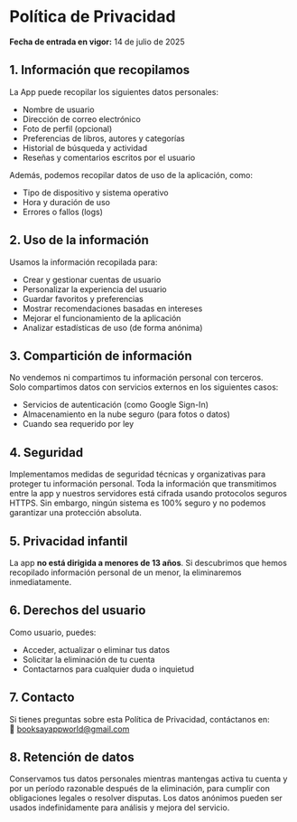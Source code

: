 # Política de Privacidad

**Fecha de entrada en vigor:** 14 de julio de 2025

## 1. Información que recopilamos

La App puede recopilar los siguientes datos personales:

- Nombre de usuario  
- Dirección de correo electrónico  
- Foto de perfil (opcional)  
- Preferencias de libros, autores y categorías  
- Historial de búsqueda y actividad  
- Reseñas y comentarios escritos por el usuario

Además, podemos recopilar datos de uso de la aplicación, como:

- Tipo de dispositivo y sistema operativo  
- Hora y duración de uso  
- Errores o fallos (logs)

## 2. Uso de la información

Usamos la información recopilada para:

- Crear y gestionar cuentas de usuario  
- Personalizar la experiencia del usuario  
- Guardar favoritos y preferencias  
- Mostrar recomendaciones basadas en intereses  
- Mejorar el funcionamiento de la aplicación  
- Analizar estadísticas de uso (de forma anónima)

## 3. Compartición de información

No vendemos ni compartimos tu información personal con terceros.  
Solo compartimos datos con servicios externos en los siguientes casos:

- Servicios de autenticación (como Google Sign-In)  
- Almacenamiento en la nube seguro (para fotos o datos)  
- Cuando sea requerido por ley

## 4. Seguridad

Implementamos medidas de seguridad técnicas y organizativas para proteger tu información personal. Toda la información que transmitimos entre la app y nuestros servidores está cifrada usando protocolos seguros HTTPS. Sin embargo, ningún sistema es 100% seguro y no podemos garantizar una protección absoluta.

## 5. Privacidad infantil

La app **no está dirigida a menores de 13 años**. Si descubrimos que hemos recopilado información personal de un menor, la eliminaremos inmediatamente.

## 6. Derechos del usuario

Como usuario, puedes:

- Acceder, actualizar o eliminar tus datos  
- Solicitar la eliminación de tu cuenta  
- Contactarnos para cualquier duda o inquietud

## 7. Contacto

Si tienes preguntas sobre esta Política de Privacidad, contáctanos en:  
📧 booksayappworld@gmail.com

## 8. Retención de datos

Conservamos tus datos personales mientras mantengas activa tu cuenta y por un período razonable después de la eliminación, para cumplir con obligaciones legales o resolver disputas. Los datos anónimos pueden ser usados indefinidamente para análisis y mejora del servicio.

